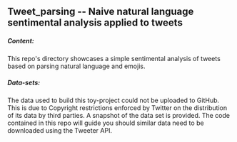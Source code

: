 ## Tweet_parsing -- Naive natural language sentimental analysis applied to tweets

##### Content:
This repo's directory showcases a simple sentimental analysis of tweets based on parsing natural
language and emojis.

##### Data-sets:
The data used to build this toy-project could not be uploaded to GitHub. This is due to Copyright
restrictions enforced by Twitter on the distribution of its data by third parties. A snapshot of 
the data set is provided. The code contained in this repo will guide you should similar data need 
to be downloaded using the Tweeter API.
